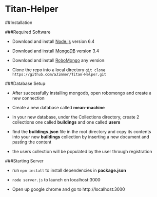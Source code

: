 # Titan-Helper

##Installation

###Required Software

- Download and install [Node.js](https://nodejs.org/en/download/) version 6.4

- Download and install [MongoDB](https://www.mongodb.com/download-center#community) version 3.4

- Download and install [RoboMongo](https://robomongo.org/download) any version

- Clone the repo into a local directory `git clone https://github.com/aJimmer/Titan-Helper.git`

###Database Setup

- After successfully installing mongodb, open robomongo and create a new connection

- Create a new database called **mean-machine**

- In your new database, under the Collections directory, create 2 collections one called **buildings** and one called **users**

- find the **buildings.json** file in the root directory and copy its contents into your new **buildings** collection by inserting a new document and pasting the content

- the users collection will be populated by the user through registration

###Starting Server

- run `npm install` to install dependencies in **package.json**

- `node server.js` to launch on localhost:3000

- Open up google chrome and go to http://localhost:3000